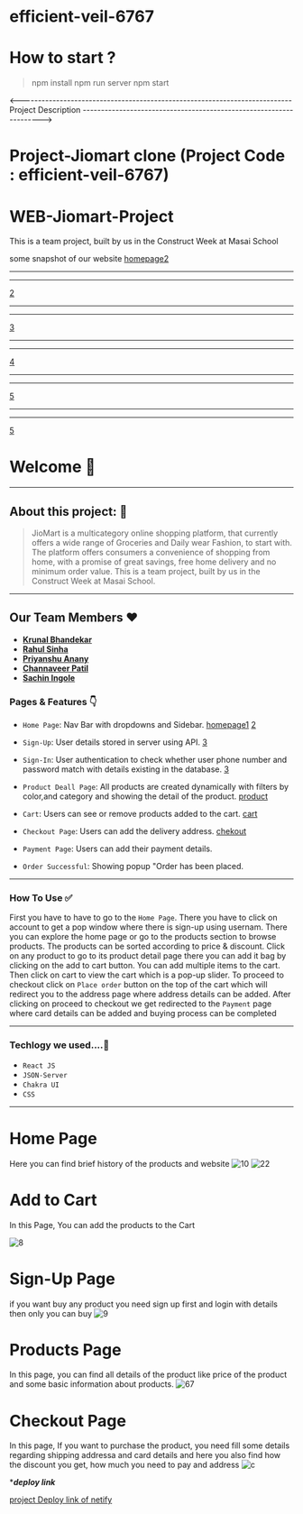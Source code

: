 # efficient-veil-6767

# How to start ?
> npm install
> npm run server
> npm start


<---------------------------------------------------------------------------Project Description ------------------------------------------------------------------->

# Project-Jiomart clone (Project Code : efficient-veil-6767)
# WEB-Jiomart-Project
This is a team project, built by us in the Construct Week at Masai School

some snapshot of our website
[homepage2](https://raw.githubusercontent.com/rahulsinha1996/images/main/images/Homepage1.PNG)


----------------------------------
----------------------------------

[2](https://raw.githubusercontent.com/rahulsinha1996/images/main/images/Homepage2.PNG)

----------------------------------
----------------------------------

[3](https://raw.githubusercontent.com/rahulsinha1996/images/main/images/Login.PNG)

----------------------------------
----------------------------------

[4](https://raw.githubusercontent.com/rahulsinha1996/images/main/images/Product.PNG)

----------------------------------
----------------------------------

[5](https://raw.githubusercontent.com/rahulsinha1996/images/main/images/Sidebar.PNG)

----------------------------------
----------------------------------

[5](https://raw.githubusercontent.com/rahulsinha1996/images/main/images/Searchbar.PNG)





# Welcome 👋

---

## About this project: 🙌

> JioMart is a multicategory online shopping platform, that currently offers a wide range of Groceries and Daily wear Fashion, to start with. The platform offers consumers a convenience of shopping from home, with a promise of great savings, free home delivery and no minimum order value.
> This is a team project, built by us in the Construct Week at Masai School.
---

## Our Team Members ❤️

- [**Krunal Bhandekar**](https://www.linkedin.com/in/krunal-bhandekar/)
- [**Rahul Sinha**](https://www.linkedin.com/in/rahul-sinha-584a2694/)
- [**Priyanshu Anany**](https://www.linkedin.com/in/priyanshu-anany-055a09224/)
- [**Channaveer Patil**](https://www.linkedin.com/in/channaveer-patil-704bb017a/)
- [**Sachin Ingole** ](https://www.linkedin.com/in/sachin-ingole/)


### Pages & Features 👇

- `Home Page`: Nav Bar with dropdowns and Sidebar.
[homepage1](https://raw.githubusercontent.com/rahulsinha1996/images/main/images/Homepage1.PNG)
[2](https://raw.githubusercontent.com/rahulsinha1996/images/main/images/Homepage2.PNG)
- `Sign-Up`: User details stored in server using API.
[3](https://raw.githubusercontent.com/rahulsinha1996/images/main/images/Singup.PNG)
- `Sign-In`: User authentication to check whether user phone number and password match with details existing in the database.
[3](https://raw.githubusercontent.com/rahulsinha1996/images/main/images/Login.PNG)

- `Product Deall Page`: All products are created dynamically with filters by color,and category and showing the detail of the product.
[product](https://raw.githubusercontent.com/rahulsinha1996/images/main/images/productDetail.PNG)
- `Cart`: Users can see or remove products added to the cart.
[cart](https://raw.githubusercontent.com/rahulsinha1996/images/main/images/cart.PNG)
- `Checkout Page`: Users can add the delivery address.
[chekout](https://raw.githubusercontent.com/rahulsinha1996/images/main/images/Checkout.PNG)
- `Payment Page`: Users can add their payment details.
- `Order Successful`: Showing popup "Order has been placed.

---


### How To Use ✅

First you have to have to go to the `Home Page`. There you have to click on account to get a pop window where there is sign-up using usernam.  There you can explore the home page or go to the products section to browse products. The products can be sorted according to price & discount. Click on any product to go to its product detail page there you can add it bag by clicking on the add to cart button. You can add multiple items to the cart. Then click on cart to view the cart which is a pop-up slider. To proceed to checkout click on `Place order` button on the top of the cart which will redirect you to the address page where address details can be added. After clicking on proceed to checkout we get redirected to the `Payment` page where card details can be added and buying process can be completed

---


### Techlogy we used....🔧

- `React JS` 
- `JSON-Server`
- `Chakra UI`
- `CSS`





---

# Home Page
Here you can find brief history of the products and website
 ![10](https://raw.githubusercontent.com/rahulsinha1996/images/main/images/Homepage1.PNG)
 ![22](https://raw.githubusercontent.com/rahulsinha1996/images/main/images/Homepage2.PNG)
    



# Add to Cart
In this Page, You can add the products to the Cart

![8](https://raw.githubusercontent.com/rahulsinha1996/images/main/images/Product.PNG)




# Sign-Up Page
if you want buy any product you need sign up first and login with details then only you can buy
![9](https://raw.githubusercontent.com/rahulsinha1996/images/main/images/Singup.PNG)




# Products Page
In this page, you can find all details of the product like price of the product and some basic information about products.
![67](https://raw.githubusercontent.com/rahulsinha1996/images/main/images/productDetail.PNG)



 # Checkout Page
In this page, If you want to purchase the product, you need fill some details regarding shipping addressa and card details and here you also find how the discount you get, how much you need to pay and address
![c](https://raw.githubusercontent.com/rahulsinha1996/images/main/images/Chekout.PNG)





****deploy link***

[project Deploy link of netify](https://jiomart-clone-project.netlify.app/)

